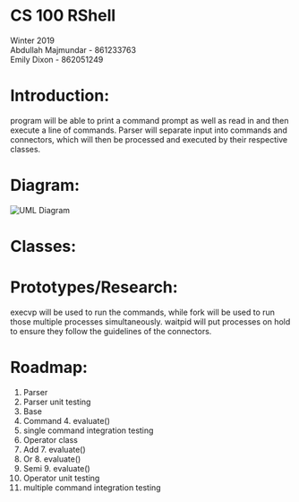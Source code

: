 # CS 100 RShell
Winter 2019  
Abdullah Majmundar - 861233763  
Emily Dixon - 862051249

# Introduction:

program will be able to print a command prompt as well as read in and then execute a line of commands. Parser will separate input into commands and connectors, which will then be processed and executed by their respective classes.


# Diagram:

![UML Diagram](https://github.com/cs100/spring-2019-assignment-cs100-abdullah-emily/blob/master/IMAGES/UML%20Diagram.png)

# Classes:

# Prototypes/Research:

execvp will be used to run the commands, while fork will be used to run those multiple processes simultaneously. waitpid will put processes on hold to ensure they follow the guidelines of the connectors.

# Roadmap:

1. Parser
2. Parser unit testing
3. Base
4. Command
    4. evaluate()
5. single command integration testing
6. Operator class
7. Add
    7. evaluate()
8. Or
    8. evaluate()
9. Semi
    9. evaluate()
10. Operator unit testing
11. multiple command integration testing

